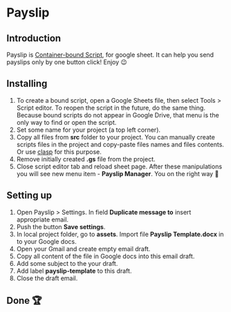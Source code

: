 # Payslip
## Introduction
Payslip is [Container-bound Script](https://developers.google.com/apps-script/guides/bound), for google sheet. It can help you send payslips only by one button click! Enjoy 😉

## Installing
1. To create a bound script, open a Google Sheets file, then select Tools > Script editor. To reopen the script in the future, do the same thing. Because bound scripts do not appear in Google Drive, that menu is the only way to find or open the script.
2. Set some name for your project (a top left corner).
3. Copy all files from <b>src</b> folder to your project. You can manually create scripts files in the project and copy-paste files names and files contents. Or use [clasp](https://github.com/google/clasp) for this purpose.
4. Remove initially created <b>.gs</b> file from the project.
5. Close script editor tab and reload sheet page. After these manipulations you will see new menu item - <b>Payslip Manager</b>.
You on the right way 🤘

## Setting up
1. Open Payslip > Settings. In field <b>Duplicate message to</b> insert appropriate email.
2. Push the button <b>Save settings</b>.
3. In local project folder, go to <b>assets</b>. Import file <b>Payslip Template.docx</b> in to your Google docs.
4. Open your Gmail and create empty email draft.
5. Copy all content of the file in Google docs into this email draft.
6. Add some subject to the your draft.
7. Add label <b>payslip-template</b> to this draft.
8. Close the draft email.

## Done 🏆